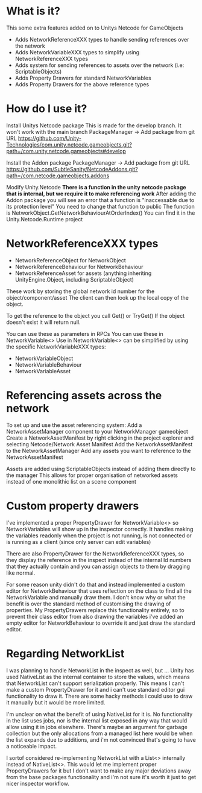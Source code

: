 # What is it?
This some extra features added on to Unitys Netcode for GameObjects

- Adds NetworkReferenceXXX types to handle sending references over the network
- Adds NetworkVariableXXX types to simplify using NetworkReferenceXXX types
- Adds system for sending references to assets over the network (i.e: ScriptableObjects)
- Adds Property Drawers for standard NetworkVariables
- Adds Property Drawers for the above reference types

# How do I use it?

Install Unitys Netcode package
  This is made for the develop branch. It won't work with the main branch
  PackageManager -> Add package from git URL
  https://github.com/Unity-Technologies/com.unity.netcode.gameobjects.git?path=/com.unity.netcode.gameobjects#develop

Install the Addon package
  PackageManager -> Add package from git URL
  https://github.com/SubtleSanity/NetcodeAddons.git?path=/com.netcode.gameobjects.addons

Modify Unity.Netcode
  **There is a function in the unity netcode package that is internal, but we require it to make referencing work**
  After adding the Addon package you will see an error that a function is "inaccessable due to its protection level"
  You need to change that function to public
  The function is NetworkObject.GetNetworkBehaviourAtOrderIndex()
  You can find it in the Unity.Netcode.Runtime project

# NetworkReferenceXXX types

- NetworkReferenceObject for NetworkObject
- NetworkReferenceBehaviour for NetworkBehaviour
- NetworkReferenceAsset for assets (anything inheriting UnityEngine.Object, including ScriptableObject)

These work by storing the global network id number for the object/component/asset
The client can then look up the local copy of the object.

To get the reference to the object you call Get() or TryGet()
If the object doesn't exist it will return null.

You can use these as parameters in RPCs
You can use these in NetworkVariable<>
Use in NetworkVariable<> can be simplified by using the specific NetworkVariableXXX types:
- NetworkVariableObject
- NetworkVariableBehaviour
- NetworkVariableAsset

# Referencing assets across the network

To set up and use the asset referencing system:
  Add a NetworkAssetManager component to your NetworkManager gameobject
  Create a NetworkAssetManifest by right clicking in the project explorer and selecting Netcode/Network Asset Manifest
  Add the NetworkAssetManifest to the NetworkAssetManager
  Add any assets you want to reference to the NetworkAssetManifest

Assets are added using ScriptableObjects instead of adding them directly to the manager
This allows for proper organisation of networked assets instead of one monolithic list on a scene component

# Custom property drawers

I've implemented a proper PropertyDrawer for NetworkVariable<> so NetworkVariables will show up in the inspector correctly.
It handles making the variables readonly when the project is not running, is not connected or is running as a client (since only server can edit variables)

There are also PropertyDrawer for the NetworkReferenceXXX types, so they display the reference in the inspect instead of the internal Id numbers that they actually contain and you can assign objects to them by dragging like normal.

For some reason unity didn't do that and instead implemented a custom editor for NetworkBehaviour that uses reflection on the class to find all the NetworkVariable and manually draw them. I don't know why or what the benefit is over the standard method of customising the drawing of properties. My PropertyDrawers replace this functionality entirely, so to prevent their class editor from also drawing the variables i've added an empty editor for NetworkBehaviour to override it and just draw the standard editor.

# Regarding NetworkList
I was planning to handle NetworkList in the inspect as well, but ...
Unity has used NativeList as the internal container to store the values, which means that NetworkList can't support serialization properly. This means I can't make a custom PropertyDrawer for it and i can't use standard editor gui functionality to draw it. There are some hacky methods i could use to draw it manually but it would be more limited.

I'm unclear on what the benefit of using NativeList for it is. No functionality in the list uses jobs, nor is the internal list exposed in any way that would allow using it in jobs elsewhere. There's maybe an argument for garbage collection but the only allocations from a managed list here would be when the list expands due to additions, and i'm not convinced that's going to have a noticeable impact.

I sortof considered re-implementing NetworkList with a List<> internally instead of NativeList<>. This would let me implement proper PropertyDrawers for it but I don't want to make any major deviations away from the base packages functionality and i'm not sure it's worth it just to get nicer inspector workflow.
